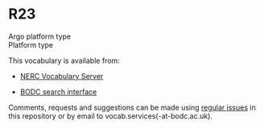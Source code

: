 # R23
Argo platform type  
Platform type

This vocabulary is available from:

* [NERC Vocabulary Server](http://vocab.nerc.ac.uk/collection/R23/current/)

* [BODC search interface](https://www.bodc.ac.uk/resources/vocabularies/vocabulary_search/R23/)

Comments, requests and suggestions can be made using [regular issues](https://github.com/nvs-vocabs/R23/issues/new) in this repository or by email to vocab.services(-at-bodc.ac.uk).
